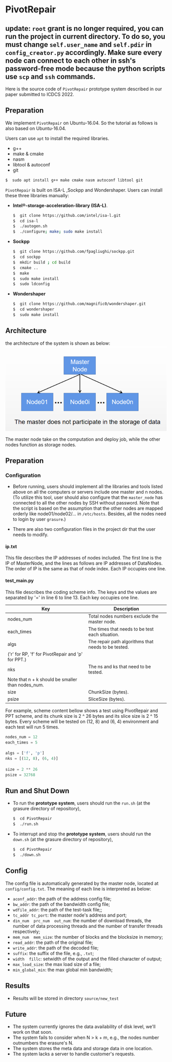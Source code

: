PivotRepair
=====
update:
`root` grant is no longer required, you can run the project in current directory. 
To do so, you must change  `self.user_name` and `self.pdir` in `config_creator.py` accordingly.
Make sure every node can connect to each other in ssh's password-free mode because the python scripts use
`scp` and `ssh` commands.
---
Here is the source code of `PivotRepair` prototype system described in our paper submitted to ICDCS 2022.

Preparation
----

We implement `PivotRepair` on Ubuntu-16.04. So the tutorial as follows is also based on Ubuntu-16.04.

Users can use `apt` to install the required libraries.

 - g++
 - make & cmake
 - nasm
 - libtool & autoconf
 - git

```bash
$  sudo apt install g++ make cmake nasm autoconf libtool git
```

`PivotRepair`  is built on ISA-L ,Sockpp and Wondershaper. Users can install these three libraries manually:

- **Intel®-storage-acceleration-library (ISA-L)**.

  ```bash
  $  git clone https://github.com/intel/isa-l.git
  $  cd isa-l
  $  ./autogen.sh
  $  ./configure; make; sudo make install
  ```

- **Sockpp**

  ```bash
  $  git clone https://github.com/fpagliughi/sockpp.git
  $  cd sockpp
  $  mkdir build ; cd build
  $  cmake ..
  $  make
  $  sudo make install
  $  sudo ldconfig
  ```

- **Wondershaper**

  ```bash
  $  git clone https://github.com/magnific0/wondershaper.git
  $  cd wondershaper
  $  sudo make install
  ```

## Architecture

the architecture of the system is shown as below:
![](figure.png)

The master node take on the computation and deploy job, while the other nodes function as storage nodes.

## Preparation

### Configuration

- Before running, users should implement all the libraries and tools listed above on all the computers or servers include one master and n nodes.  (To utilize this tool, user should also configure that the `master_node` has connected to all the other nodes by SSH without password. Note that the script is based on the assumption that the other nodes are mapped orderly like node01/node02/... in `/etc/hosts`. Besides, all the nodes need to login by user `grasure`.)

- There are also two configuration files in the project dir that the user needs to modify.

#### ip.txt

This file describes the IP addresses of nodes included. The first line is the IP of MasterNode, and the lines as follows are IP addresses of DataNodes. The order of IP is the same as that of node index. Each IP occupies one line.

#### test_main.py

This file describes the coding scheme info. The keys and the values are separated by '=' in line 6 to line 13. Each key occupies one line.

| Key             | Description                                                  |
| --------------- | ------------------------------------------------------------ |
| nodes_num       | Total nodes numbers exclude the master node.                 |
| each_times      | The times that needs to be test each situation.              |
| algs            | The repair path algorithms that needs to be tested.          |
|   ('r' for RP, 'f' for PivotRepair and 'p' for PPT.)         |
| nks             | The ns and ks that need to be tested.                        |
|   Note that n + k should be smaller than nodes_num.          |
| size            | ChunkSize (bytes).                                           |
| psize           | SliceSize (bytes).                                           |

For example,  scheme content bellow shows a test using PivotRepair and PPT scheme, and its chunk size is 2 ^ 26 bytes and its slice size is 2 ^ 15 bytes. Every scheme will be tested on (12, 8) and (6, 4) environment and each test will run 5 times.

```test_main.py
nodes_num = 12
each_times = 5

algs = ['f', 'p']
nks = [(12, 8), (6, 4)]

size = 2 ** 26
psize = 32768
```

## Run and Shut Down

- To run the **prototype system**, users should run the `run.sh` (at the grasure directory of repository),

  ```bash
  $  cd PivotRepair
  $  ./run.sh
  ```

- To interrupt and stop the **prototype system**, users should run the `down.sh` (at the grasure directory of repository),

  ```bash
  $  cd PivotRepair
  $  ./down.sh
  ```
## Config
The config file is automatically generated by the master node, located at `config/config.txt`. The meaning of each line is interpreted as below:
-   `aconf_addr`: the path of the address config file;
-  `bw_addr`: the path of the bandwidth config file;
-  `wdfile_addr`: the path of the test-task file;;
- `tc_addr tc_port`: the master node's address and port;
- `din_num  prc_num  out_num`: the number of download threads, the number of data processing threads and the number of transfer threads respectively;
- `mem_num  mem_size`: the number of blocks and the blocksize in memory;
- `read_addr`: the path of the original file;
- `write_addr`: the path of the decoded file;
- `suffix`: the suffix of the file, e.g., `.txt`;
- `width  fillc`: setwidth of the output and the filled character of output;
- `max_load_size`: the max load size of a file;
- `min_global_min`: the max global min bandwidth;

## Results

- Results will be stored in directory `source/new_test`

## Future

- The system currently ignores the data availability of disk level, we'll work on that soon.
- The system fails to consider when N > k + m, e.g., the nodes number outnumbers the erasure's N.
- The system stores the meta data and storage data in one location.
- The system lacks a server to handle customer's requests. 
